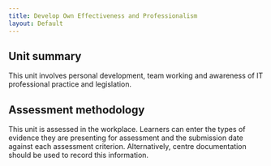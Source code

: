 ```yaml
---
title: Develop Own Effectiveness and Professionalism
layout: Default
---
```



## Unit summary

This unit involves personal development, team working and awareness of IT professional practice and legislation.

## Assessment methodology

This unit is assessed in the workplace. Learners can enter the types of evidence they are presenting for assessment and the submission date against each assessment criterion. Alternatively, centre documentation should be used to record this information.